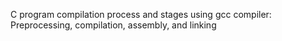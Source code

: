 C program compilation process and stages using gcc compiler: Preprocessing, compilation, assembly, and linking
